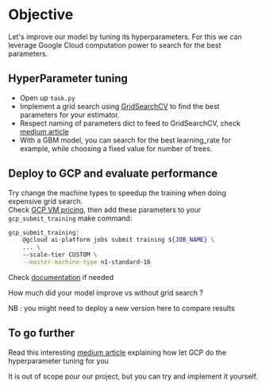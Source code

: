 # Objective

Let's improve our model by tuning its hyperparameters.
For this we can leverage Google Cloud computation power to search for the best parameters.

## HyperParameter tuning

- Open up `task.py`
- Implement a grid search using [GridSearchCV](https://scikit-learn.org/stable/modules/generated/sklearn.model_selection.GridSearchCV.html) to find the best parameters for your estimator.
- Respect naming of parameters dict to feed to GridSearchCV, check [medium article](https://medium.com/@yoni.levine/how-to-grid-search-with-a-pipeline-93147835d916)
- With a GBM model, you can search for the best learning_rate for example, while choosing a fixed value for number of trees.

## Deploy to GCP and evaluate performance

Try change the machine types to speedup the training when doing expensive grid search.  
Check [GCP VM pricing](https://cloud.google.com/compute/all-pricing), then add these parameters to your `gcp_submit_training` make command:

```bash
gcp_submit_training:
    @gcloud ai-platform jobs submit training ${JOB_NAME} \
    ... \ 
    --scale-tier CUSTOM \
    --master-machine-type n1-standard-16
```
Check [documentation](https://cloud.google.com/ml-engine/docs/machine-types) if needed

How much did your model improve vs without grid search ?

NB : you might need to deploy a new version here to compare results

## To go further
Read this interesting [medium article](https://towardsdatascience.com/hyperparameter-tuning-on-google-cloud-platform-with-scikit-learn-7d6155195efb) explaining how let GCP do the hyperparameter tuning for you  

It is out of scope pour our project, but you can try and implement it yourself.

